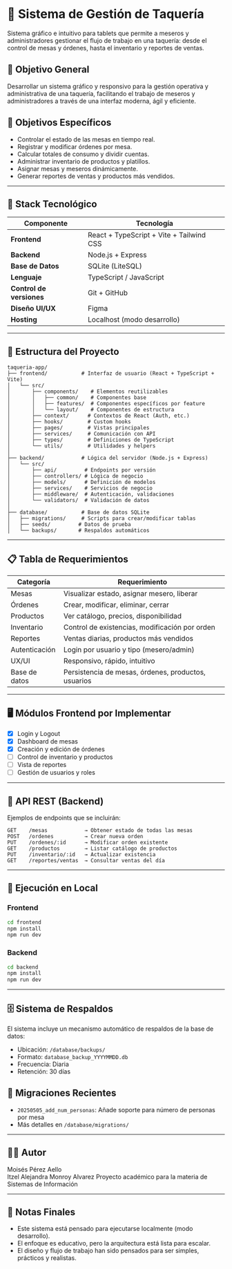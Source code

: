 # 🌮 Sistema de Gestión de Taquería

Sistema gráfico e intuitivo para tablets que permite a meseros y administradores gestionar el flujo de trabajo en una taquería: desde el control de mesas y órdenes, hasta el inventario y reportes de ventas.

## 🧠 Objetivo General

Desarrollar un sistema gráfico y responsivo para la gestión operativa y administrativa de una taquería, facilitando el trabajo de meseros y administradores a través de una interfaz moderna, ágil y eficiente.

## 🎯 Objetivos Específicos

- Controlar el estado de las mesas en tiempo real.
- Registrar y modificar órdenes por mesa.
- Calcular totales de consumo y dividir cuentas.
- Administrar inventario de productos y platillos.
- Asignar mesas y meseros dinámicamente.
- Generar reportes de ventas y productos más vendidos.

---

## 🧱 Stack Tecnológico

| Componente | Tecnología |
|-----------|------------|
| **Frontend** | React + TypeScript + Vite + Tailwind CSS |
| **Backend**  | Node.js + Express |
| **Base de Datos** | SQLite (LiteSQL) |
| **Lenguaje** | TypeScript / JavaScript |
| **Control de versiones** | Git + GitHub |
| **Diseño UI/UX** | Figma |
| **Hosting** | Localhost (modo desarrollo) |

---

## 📁 Estructura del Proyecto

```
taqueria-app/
├── frontend/           # Interfaz de usuario (React + TypeScript + Vite)
│   └── src/
│       ├── components/    # Elementos reutilizables
│       │   ├── common/    # Componentes base
│       │   ├── features/  # Componentes específicos por feature
│       │   └── layout/    # Componentes de estructura
│       ├── context/      # Contextos de React (Auth, etc.)
│       ├── hooks/        # Custom hooks
│       ├── pages/        # Vistas principales
│       ├── services/     # Comunicación con API
│       ├── types/        # Definiciones de TypeScript
│       └── utils/        # Utilidades y helpers
│
├── backend/            # Lógica del servidor (Node.js + Express)
│   └── src/
│       ├── api/         # Endpoints por versión
│       ├── controllers/ # Lógica de negocio
│       ├── models/      # Definición de modelos
│       ├── services/    # Servicios de negocio
│       ├── middleware/  # Autenticación, validaciones
│       └── validators/  # Validación de datos
│
├── database/           # Base de datos SQLite
│   ├── migrations/     # Scripts para crear/modificar tablas
│   ├── seeds/         # Datos de prueba
│   └── backups/       # Respaldos automáticos
```

---

## 📋 Tabla de Requerimientos

| Categoría         | Requerimiento                                                  |
|-------------------|----------------------------------------------------------------|
| Mesas             | Visualizar estado, asignar mesero, liberar                     |
| Órdenes           | Crear, modificar, eliminar, cerrar                             |
| Productos         | Ver catálogo, precios, disponibilidad                          |
| Inventario        | Control de existencias, modificación por orden                 |
| Reportes          | Ventas diarias, productos más vendidos                         |
| Autenticación     | Login por usuario y tipo (mesero/admin)                        |
| UX/UI             | Responsivo, rápido, intuitivo                                  |
| Base de datos     | Persistencia de mesas, órdenes, productos, usuarios            |

---

## 🖥️ Módulos Frontend por Implementar

- [x] Login y Logout
- [x] Dashboard de mesas
- [x] Creación y edición de órdenes
- [ ] Control de inventario y productos
- [ ] Vista de reportes
- [ ] Gestión de usuarios y roles

---

## 📡 API REST (Backend)

Ejemplos de endpoints que se incluirán:

```http
GET    /mesas            → Obtener estado de todas las mesas
POST   /ordenes          → Crear nueva orden
PUT    /ordenes/:id      → Modificar orden existente
GET    /productos        → Listar catálogo de productos
PUT    /inventario/:id   → Actualizar existencia
GET    /reportes/ventas  → Consultar ventas del día
```

---

## 🧪 Ejecución en Local

### Frontend

```bash
cd frontend
npm install
npm run dev
```

### Backend

```bash
cd backend
npm install
npm run dev
```

---

## 🗄️ Sistema de Respaldos

El sistema incluye un mecanismo automático de respaldos de la base de datos:
- Ubicación: `/database/backups/`
- Formato: `database_backup_YYYYMMDD.db`
- Frecuencia: Diaria
- Retención: 30 días

## 🔄 Migraciones Recientes

- `20250505_add_num_personas`: Añade soporte para número de personas por mesa
- Más detalles en `/database/migrations/`

---

## 🧑‍💻 Autor

Moisés Pérez Aello  
Itzel Alejandra Monroy Alvarez
Proyecto académico para la materia de Sistemas de Información

---

## 🧠 Notas Finales

- Este sistema está pensado para ejecutarse localmente (modo desarrollo).
- El enfoque es educativo, pero la arquitectura está lista para escalar.
- El diseño y flujo de trabajo han sido pensados para ser simples, prácticos y realistas.
